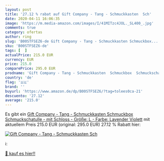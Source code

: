 ```yaml
---
layout: post
title: '27.12 % rabat auf Gift Company - Tang - Schmuckkasten  Sch'
date: 2020-04-11 16:06:35
image: 'https://m.media-amazon.com/images/I/41MITzc4JOL._SL400_.jpg'
comments: true
category: ofertas
author: ring
slug: 'B00STFSEZ6-de Gift Company - Tang - Schmuckkasten Schmuckbox...'
sku: 'B00STFSEZ6-de'
tags: [  ]
actualPrice: 215.0 EUR
currency: EUR
price: 215.0
comparePrice: 295.0 EUR
prodname: 'Gift Company - Tang - Schmuckkasten  Schmuckbox  Schmuckschatulle - mit Schloss - Größe: L - Farbe: Lavender  Violett'
country: 'de'
flag: '🇩🇪'
brand: ''
buyurl: 'https://www.amazon.de/dp/B00STFSEZ6/?tag=tolees0ca-21'
descuento: '27.12'
average: '215.0'
---
```


Es gibt ein [Gift Company - Tang - Schmuckkasten  Schmuckbox  Schmuckschatulle - mit Schloss - Größe: L - Farbe: Lavender  Violett](https://www.amazon.de/dp/B00STFSEZ6/?tag=tolees0ca-21) mit aktuellem Preis 215.0 EUR (original: 295.0 EUR) 27.12 % Rabatt hier:

[![Gift Company - Tang - Schmuckkasten  Sch](https://m.media-amazon.com/images/I/41MITzc4JOL._SL400_.jpg)](https://www.amazon.de/dp/B00STFSEZ6/?tag=tolees0ca-21)

ℹ️:


[🛒 kauf es hier!!](https://www.amazon.de/dp/B00STFSEZ6/?tag=tolees0ca-21)
